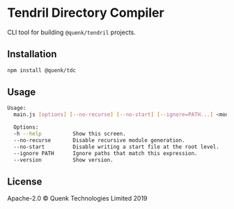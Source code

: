 
# Tendril Directory Compiler

CLI tool for building `@quenk/tendril` projects.

## Installation
```sh
npm install @quenk/tdc
```

## Usage

```sh
Usage:
  main.js [options] [--no-recurse] [--no-start] [--ignore=PATH...] <module>

  Options:
  -h --help          Show this screen.
  --no-recurse       Disable recursive module generation.
  --no-start         Disable writing a start file at the root level.
  --ignore PATH      Ignore paths that match this expression.
  --version          Show version.
```

## License

Apache-2.0 © Quenk Technologies Limited 2019
